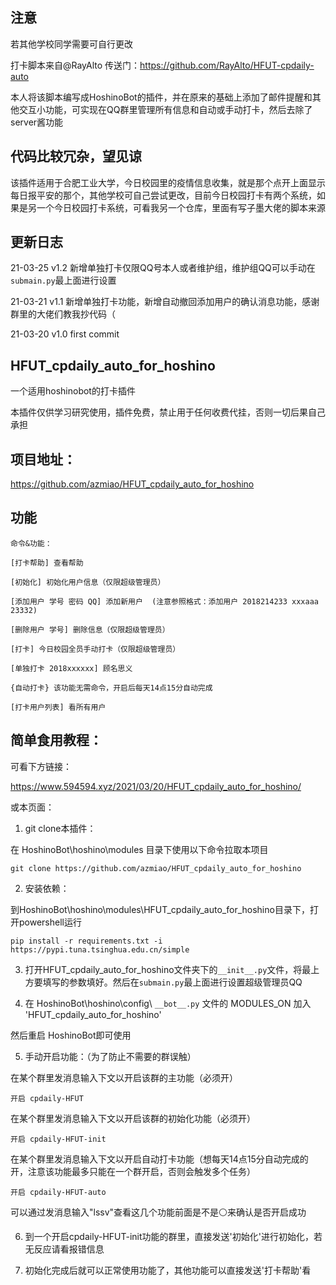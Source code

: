 
## 注意

若其他学校同学需要可自行更改

打卡脚本来自@RayAlto
传送门：https://github.com/RayAlto/HFUT-cpdaily-auto

本人将该脚本编写成HoshinoBot的插件，并在原来的基础上添加了邮件提醒和其他交互小功能，可实现在QQ群里管理所有信息和自动或手动打卡，然后去除了server酱功能

## 代码比较冗杂，望见谅

该插件适用于合肥工业大学，今日校园里的疫情信息收集，就是那个点开上面显示每日报平安的那个，其他学校可自己尝试更改，目前今日校园打卡有两个系统，如果是另一个今日校园打卡系统，可看我另一个仓库，里面有写子墨大佬的脚本来源

## 更新日志

21-03-25    v1.2    新增单独打卡仅限QQ号本人或者维护组，维护组QQ可以手动在`submain.py`最上面进行设置

21-03-21    v1.1    新增单独打卡功能，新增自动撤回添加用户的确认消息功能，感谢群里的大佬们教我抄代码（

21-03-20    v1.0    first commit

## HFUT_cpdaily_auto_for_hoshino

一个适用hoshinobot的打卡插件

本插件仅供学习研究使用，插件免费，禁止用于任何收费代挂，否则一切后果自己承担

## 项目地址：
https://github.com/azmiao/HFUT_cpdaily_auto_for_hoshino

## 功能
```
命令&功能：

[打卡帮助] 查看帮助

[初始化] 初始化用户信息（仅限超级管理员）

[添加用户 学号 密码 QQ] 添加新用户  (注意参照格式：添加用户 2018214233 xxxaaa 23332)

[删除用户 学号] 删除信息（仅限超级管理员）

[打卡] 今日校园全员手动打卡（仅限超级管理员）

[单独打卡 2018xxxxxx] 顾名思义

{自动打卡} 该功能无需命令，开启后每天14点15分自动完成

[打卡用户列表] 看所有用户
```
## 简单食用教程：

可看下方链接：

https://www.594594.xyz/2021/03/20/HFUT_cpdaily_auto_for_hoshino/

或本页面：

1. git clone本插件：

在 HoshinoBot\hoshino\modules 目录下使用以下命令拉取本项目
```
git clone https://github.com/azmiao/HFUT_cpdaily_auto_for_hoshino
```

2. 安装依赖：

到HoshinoBot\hoshino\modules\HFUT_cpdaily_auto_for_hoshino目录下，打开powershell运行
```
pip install -r requirements.txt -i https://pypi.tuna.tsinghua.edu.cn/simple
```

3. 打开HFUT_cpdaily_auto_for_hoshino文件夹下的`__init__.py`文件，将最上方要填写的参数填好。然后在`submain.py`最上面进行设置超级管理员QQ

4. 在 HoshinoBot\hoshino\config\ `__bot__.py` 文件的 MODULES_ON 加入 'HFUT_cpdaily_auto_for_hoshino'

然后重启 HoshinoBot即可使用

5. 手动开启功能：（为了防止不需要的群误触）

在某个群里发消息输入下文以开启该群的主功能（必须开）
```
开启 cpdaily-HFUT
```
在某个群里发消息输入下文以开启该群的初始化功能（必须开）
```
开启 cpdaily-HFUT-init
```
在某个群里发消息输入下文以开启自动打卡功能（想每天14点15分自动完成的开，注意该功能最多只能在一个群开启，否则会触发多个任务）
```
开启 cpdaily-HFUT-auto
```

可以通过发消息输入"lssv"查看这几个功能前面是不是⚪来确认是否开启成功

6. 到一个开启cpdaily-HFUT-init功能的群里，直接发送'初始化'进行初始化，若无反应请看报错信息

7. 初始化完成后就可以正常使用功能了，其他功能可以直接发送'打卡帮助'看